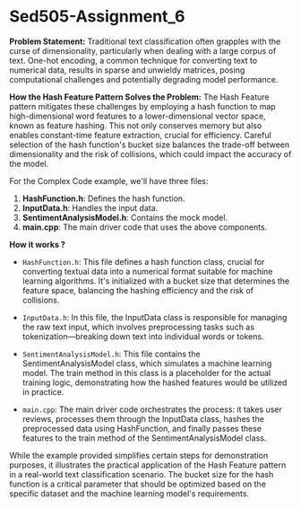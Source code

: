 # Sed505-Assignment_6

**Problem Statement:**
Traditional text classification often grapples with the curse of dimensionality, particularly when dealing with a large corpus of text. One-hot encoding, a common technique for converting text to numerical data, results in sparse and unwieldy matrices, posing computational challenges and potentially degrading model performance.

**How the Hash Feature Pattern Solves the Problem:**
The Hash Feature pattern mitigates these challenges by employing a hash function to map high-dimensional word features to a lower-dimensional vector space, known as feature hashing. This not only conserves memory but also enables constant-time feature extraction, crucial for efficiency. Careful selection of the hash function's bucket size balances the trade-off between dimensionality and the risk of collisions, which could impact the accuracy of the model.


For the Complex Code example, we'll have three files:

  1. **HashFunction.h**: Defines the hash function.
  2. **InputData.h**: Handles the input data.
  3. **SentimentAnalysisModel.h**: Contains the mock model.
  4. **main.cpp**: The main driver code that uses the above components.

**How it works ?**
- `HashFunction.h`: This file defines a hash function class, crucial for converting textual data into a numerical format suitable for machine learning algorithms. It's initialized with a bucket size that determines the feature space, balancing the hashing efficiency and the risk of collisions.

- `InputData.h`: In this file, the InputData class is responsible for managing the raw text input, which involves preprocessing tasks such as tokenization—breaking down text into individual words or tokens.

- `SentimentAnalysisModel.h`: This file contains the SentimentAnalysisModel class, which simulates a machine learning model. The train method in this class is a placeholder for the actual training logic, demonstrating how the hashed features would be utilized in practice.

- `main.cpp`: The main driver code orchestrates the process: it takes user reviews, processes them through the InputData class, hashes the preprocessed data using HashFunction, and finally passes these features to the train method of the SentimentAnalysisModel class.

While the example provided simplifies certain steps for demonstration purposes, it illustrates the practical application of the Hash Feature pattern in a real-world text classification scenario. The bucket size for the hash function is a critical parameter that should be optimized based on the specific dataset and the machine learning model's requirements.


